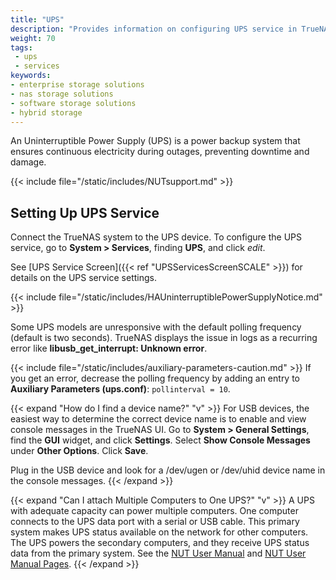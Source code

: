 ```yaml
---
title: "UPS"
description: "Provides information on configuring UPS service in TrueNAS."
weight: 70
tags:
 - ups
 - services
keywords:
- enterprise storage solutions
- nas storage solutions
- software storage solutions
- hybrid storage
---
```


An Uninterruptible Power Supply (UPS) is a power backup system that ensures continuous electricity during outages, preventing downtime and damage.

{{< include file="/static/includes/NUTsupport.md" >}}

## Setting Up UPS Service

Connect the TrueNAS system to the UPS device. To configure the UPS service, go to **System > Services**, finding **UPS**, and click <i class="material-icons" aria-hidden="true" title="Configure">edit</i>.

See [UPS Service Screen]({{< ref "UPSServicesScreenSCALE" >}}) for details on the UPS service settings.

{{< include file="/static/includes/HAUninterruptiblePowerSupplyNotice.md" >}}

Some UPS models are unresponsive with the default polling frequency (default is two seconds).
TrueNAS displays the issue in logs as a recurring error like **libusb_get_interrupt: Unknown error**.

{{< include file="/static/includes/auxiliary-parameters-caution.md" >}}
If you get an error, decrease the polling frequency by adding an entry to **Auxiliary Parameters (ups.conf)**: `pollinterval = 10`.

{{< expand "How do I find a device name?" "v" >}}
For USB devices, the easiest way to determine the correct device name is to enable and view console messages in the TrueNAS UI.
Go to **System > General Settings**, find the **GUI** widget, and click **Settings**.
Select **Show Console Messages** under **Other Options**.
Click **Save**.

Plug in the USB device and look for a <file>/dev/ugen</file> or <file>/dev/uhid</file> device name in the console messages.
{{< /expand >}}

{{< expand "Can I attach Multiple Computers to One UPS?" "v" >}}
A UPS with adequate capacity can power multiple computers.
One computer connects to the UPS data port with a serial or USB cable.
This primary system makes UPS status available on the network for other computers.
The UPS powers the secondary computers, and they receive UPS status data from the primary system.
See the [NUT User Manual](https://networkupstools.org/docs/user-manual.chunked/index.html) and [NUT User Manual Pages](https://networkupstools.org/docs/man/index.html#User_man).
{{< /expand >}}
